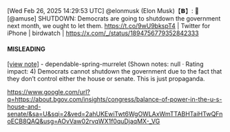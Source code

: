 [Wed Feb 26, 2025 14:29:53 UTC] @elonmusk (Elon Musk)【𝗕】: 💯 [@amuse] SHUTDOWN: Democrats are going to shutdown the government next month, we ought to let them.  https://t.co/9wU9bkspT4 | Twitter for iPhone | birdwatch | https://x.com/_/status/1894756779352842333

#### MISLEADING

[[view note]](https://x.com/i/birdwatch/n/1895254376869957707) - dependable-spring-murrelet (Shown notes: null · Rating impact: 4)
Democrats cannot shutdown the government due to the fact that they don’t control either the house or senate. 
This is just propaganda. 

https://www.google.com/url?q=https://about.bgov.com/insights/congress/balance-of-power-in-the-u-s-house-and-senate/&sa=U&sqi=2&ved=2ahUKEwiTwt6WgOWLAxWmTTABHTaiHTwQFnoECB8QAQ&usg=AOvVaw02rvqWX1f0quDjaqMX-_VG
